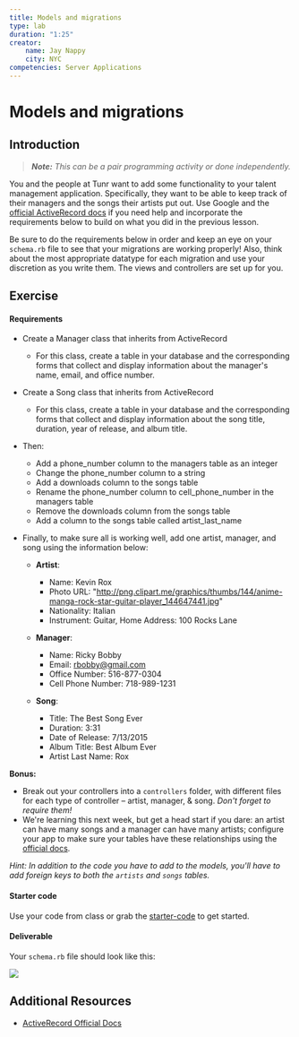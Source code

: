 ```yaml
---
title: Models and migrations
type: lab
duration: "1:25"
creator:
    name: Jay Nappy
    city: NYC
competencies: Server Applications
---
```


# Models and migrations

## Introduction

> ***Note:*** _This can be a pair programming activity or done independently._

You and the people at Tunr want to add some functionality to your talent management application.  Specifically, they want to be able to keep track of their managers and the songs their artists put out. Use Google and the [official ActiveRecord docs](http://edgeguides.rubyonrails.org/active_record_migrations.html) if you need help and incorporate the requirements below to build on what you did in the previous lesson.  

Be sure to do the requirements below in order and keep an eye on your `schema.rb` file to see that your migrations are working properly!  Also, think about the most appropriate datatype for each migration and use your discretion as you write them.  The views and controllers are set up for you.

## Exercise

#### Requirements

- Create a Manager class that inherits from ActiveRecord

  - For this class, create a table in your database and the corresponding forms that collect and display information about the manager's name, email, and office number.

- Create a Song class that inherits from ActiveRecord

  - For this class, create a table in your database and the corresponding forms that collect and display information about the song title, duration, year of release, and album title.

- Then:

  - Add a phone_number column to the managers table as an integer
  - Change the phone_number column to a string
  - Add a downloads column to the songs table
  - Rename the phone_number column to cell_phone_number in the managers table
  - Remove the downloads column from the songs table
  - Add a column to the songs table called artist_last_name

- Finally, to make sure all is working well, add one artist, manager, and song using the information below:

  - **Artist**:  

    - Name: Kevin Rox
    - Photo URL: "http://png.clipart.me/graphics/thumbs/144/anime-manga-rock-star-guitar-player_144647441.jpg"
    - Nationality: Italian
    - Instrument: Guitar, Home Address: 100 Rocks Lane

  - **Manager**:  

    - Name: Ricky Bobby
    - Email: rbobby@gmail.com
    - Office Number: 516-877-0304  
    - Cell Phone Number: 718-989-1231

  - **Song**:  

    - Title: The Best Song Ever
    - Duration: 3:31
    - Date of Release: 7/13/2015
    - Album Title: Best Album Ever
    - Artist Last Name: Rox

**Bonus:**

- Break out your controllers into a `controllers` folder, with different files for each type of controller – artist, manager, & song. _Don't forget to require them!_
- We're learning this next week, but get a head start if you dare: an artist can have many songs and a manager can have many artists; configure your app to make sure your tables have these relationships using the [official docs](http://guides.rubyonrails.org/association_basics.html).

 _Hint: In addition to the code you have to add to the models, you'll have to add foreign keys to both the `artists` and `songs` tables._



#### Starter code

Use your code from class or grab the [starter-code](starter-code) to get started.

#### Deliverable

Your `schema.rb` file should look like this:

![](http://s29.postimg.org/4sw62q90n/Screen_Shot_2015_07_13_at_12_00_36_PM.png)

## Additional Resources

- [ActiveRecord Official Docs](http://edgeguides.rubyonrails.org/active_record_migrations.html)
